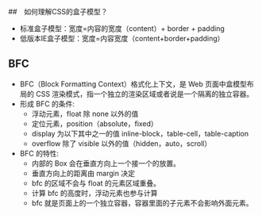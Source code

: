 ##　如何理解CSS的盒子模型？
* 标准盒子模型：宽度=内容的宽度（content）+ border + padding
* 低版本IE盒子模型：宽度=内容宽度（content+border+padding）

## BFC
* BFC（Block Formatting Context）格式化上下文，是 Web 页面中盒模型布局的 CSS 渲染模式，指一个独立的渲染区域或者说是一个隔离的独立容器。
* 形成 BFC 的条件:
  * 浮动元素，float 除 none 以外的值
  * 定位元素，position（absolute，fixed）
  * display 为以下其中之一的值 inline-block，table-cell，table-caption
  * overflow 除了 visible 以外的值（hidden，auto，scroll）
* BFC 的特性:
  * 内部的 Box 会在垂直方向上一个接一个的放置。
  * 垂直方向上的距离由 margin 决定
  * bfc 的区域不会与 float 的元素区域重叠。
  * 计算 bfc 的高度时，浮动元素也参与计算
  * bfc 就是页面上的一个独立容器，容器里面的子元素不会影响外面元素。





